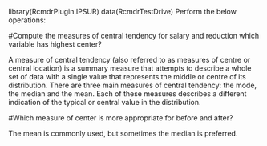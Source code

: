 
library(RcmdrPlugin.IPSUR) data(RcmdrTestDrive) Perform the below operations:

#Compute the measures of central tendency for salary and reduction which variable has highest center?

A measure of central tendency (also referred to as measures of centre or central location) is a summary measure that attempts to describe a whole set of data with a single value that represents the middle or centre of its distribution. There are three main measures of central tendency: the mode, the median and the mean. Each of these measures describes a different indication of the typical or central value in the distribution.

#Which measure of center is more appropriate for before and after?

The mean is commonly used, but sometimes the median is preferred.

